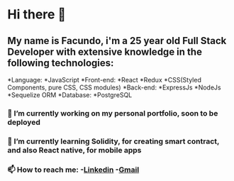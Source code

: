 # Hi there 👋

<!--
**FacuVidiella/FacuVidiella** is a ✨ _special_ ✨ repository because its `README.md` (this file) appears on your GitHub profile.

Here are some ideas to get you started:

- 🔭 I’m currently working on ...
- 🌱 I’m currently learning ...
- 👯 I’m looking to collaborate on ...
- 🤔 I’m looking for help with ...
- 💬 Ask me about ...
- 📫 How to reach me: ...
- 😄 Pronouns: ...
- ⚡ Fun fact: ...
-->
## My name is Facundo, i'm a 25 year old Full Stack Developer with extensive knowledge in the following technologies:
*Language: 
  *JavaScript
*Front-end: 
  *React
  *Redux
  *CSS(Styled Components, pure CSS, CSS modules)
*Back-end:
 *ExpressJs
 *NodeJs
 *Sequelize ORM
*Database:
 *PostgreSQL

### 🔭 I’m currently working on my personal portfolio, soon to be deployed
### 🌱 I’m currently learning Solidity, for creating smart contract, and also React native, for mobile apps
### 📫 How to reach me: -[Linkedin](https://www.linkedin.com/in/facundovidiella/) -[Gmail](facuvidiella@gmail.com)
                        
